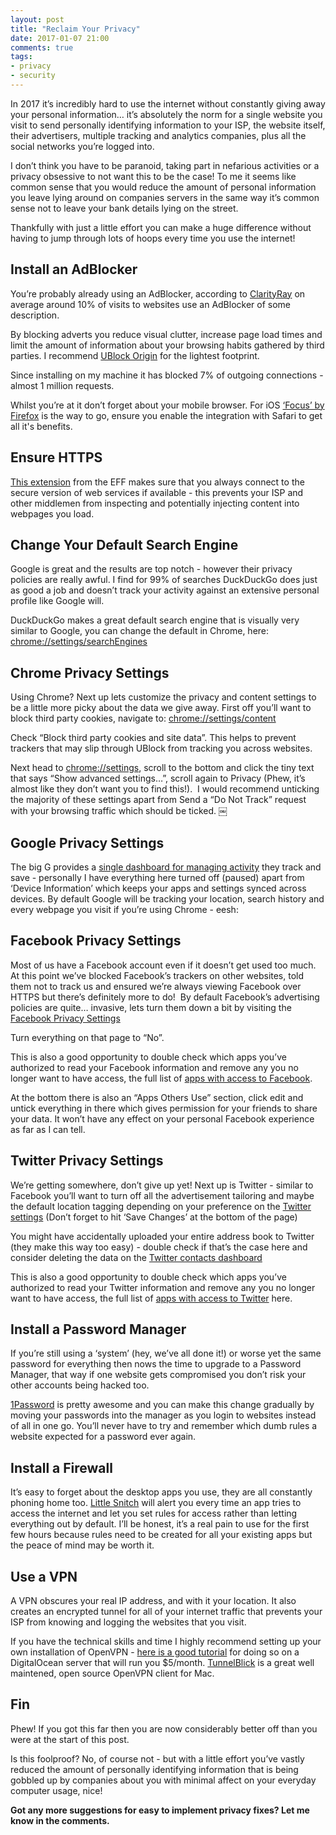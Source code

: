 ```yaml
---
layout: post
title: "Reclaim Your Privacy"
date: 2017-01-07 21:00
comments: true
tags:
- privacy
- security
---
```



In 2017 it’s incredibly hard to use the internet without constantly giving away your personal information… it’s absolutely the norm for a single website you visit to send personally identifying information to your ISP, the website itself, their advertisers, multiple tracking and analytics companies, plus all the social networks you’re logged into.

I don’t think you have to be paranoid, taking part in nefarious activities or a privacy obsessive to not want this to be the case! To me it seems like common sense that you would reduce the amount of personal information you leave lying around on companies servers in the same way it’s common sense not to leave your bank details lying on the street.

Thankfully with just a little effort you can make a huge difference without having to jump through lots of hoops every time you use the internet!


## Install an AdBlocker
You’re probably already using an AdBlocker, according to [ClarityRay](https://www.quora.com/What-is-the-percentage-of-Internet-users-that-employ-AdBlock-Plus-or-similar-ad-blocking-plugins) on average around 10% of visits to websites use an AdBlocker of some description.

By blocking adverts you reduce visual clutter, increase page load times and limit the amount of information about your browsing habits gathered by third parties. I recommend [UBlock Origin](https://chrome.google.com/webstore/detail/cjpalhdlnbpafiamejdnhcphjbkeiagm) for the lightest footprint.

Since installing on my machine it has blocked 7% of outgoing connections - almost 1 million requests.

Whilst you’re at it don’t forget about your mobile browser. For iOS [‘Focus’ by Firefox](https://itunes.apple.com/us/app/firefox-focus-privacy-browser/id1055677337?mt=8) is the way to go, ensure you enable the integration with Safari to get all it's benefits.


## Ensure HTTPS
[This extension](https://chrome.google.com/webstore/detail/https-everywhere/gcbommkclmclpchllfjekcdonpmejbdp/related) from the EFF makes sure that you always connect to the secure version of web services if available - this prevents your ISP and other middlemen from inspecting and potentially injecting content into webpages you load.


## Change Your Default Search Engine
Google is great and the results are top notch - however their privacy policies are really awful. I find for 99% of searches DuckDuckGo does just as good a job and doesn’t track your activity against an extensive personal profile like Google will.

DuckDuckGo makes a great default search engine that is visually very similar to Google, you can change the default in Chrome, here:
[chrome://settings/searchEngines](chrome://settings/searchEngines)


## Chrome Privacy Settings
Using Chrome? Next up lets customize the privacy and content settings to be a little more picky about the data we give away. First off you’ll want to block third party cookies, navigate to: [chrome://settings/content](chrome://settings/content)

Check “Block third party cookies and site data”. This helps to prevent trackers that may slip through UBlock from tracking you across websites.

Next head to [chrome://settings](chrome://settings), scroll to the bottom and click the tiny text that says “Show advanced settings…”, scroll again to Privacy (Phew, it’s almost like they don’t want you to find this!).  I would recommend unticking the majority of these settings apart from Send a “Do Not Track” request with your browsing traffic which should be ticked.
￼

## Google Privacy Settings
The big G provides a [single dashboard for managing activity](https://myaccount.google.com/activitycontrols) they track and save - personally I have everything here turned off (paused) apart from ‘Device Information’ which keeps your apps and settings synced across devices. By default Google will be tracking your location, search history and every webpage you visit if you’re using Chrome - eesh:


## Facebook Privacy Settings
Most of us have a Facebook account even if it doesn’t get used too much. At this point we’ve blocked Facebook’s trackers on other websites, told them not to track us and ensured we’re always viewing Facebook over HTTPS but there’s definitely more to do!  By default Facebook’s advertising policies are quite… invasive, lets turn them down a bit by visiting the [Facebook Privacy Settings](https://www.facebook.com/settings?tab=ads)

Turn everything on that page to “No”.

This is also a good opportunity to double check which apps you’ve authorized to read your Facebook information and remove any you no longer want to have access, the full list of [apps with access to Facebook](https://www.facebook.com/settings?tab=applications).


At the bottom there is also an “Apps Others Use” section, click edit and untick everything in there which gives permission for your friends to share your data. It won’t have any effect on your personal Facebook experience as far as I can tell.


## Twitter Privacy Settings
We’re getting somewhere, don’t give up yet! Next up is Twitter - similar to Facebook you’ll want to turn off all the advertisement tailoring and maybe the default location tagging depending on your preference on the [Twitter settings](https://twitter.com/settings/security) (Don’t forget to hit ‘Save Changes’ at the bottom of the page)

You might have accidentally uploaded your entire address book to Twitter (they make this way too easy) - double check if that’s the case here and consider deleting the data on the [Twitter contacts dashboard](https://twitter.com/settings/contacts_dashboard)

This is also a good opportunity to double check which apps you’ve authorized to read your Twitter information and remove any you no longer want to have access, the full list of [apps with access to Twitter](https://twitter.com/settings/applications) here.


## Install a Password Manager
If you’re still using a ‘system’ (hey, we’ve all done it!) or worse yet the same password for everything then nows the time to upgrade to a Password Manager, that way if one website gets compromised you don’t risk your other accounts being hacked too.

[1Password](https://1password.com) is pretty awesome and you can make this change gradually by moving your passwords into the manager as you login to websites instead of all in one go. You’ll never have to try and remember which dumb rules a website expected for a password ever again.


## Install a Firewall
It’s easy to forget about the desktop apps you use, they are all constantly phoning home too. [Little Snitch](https://www.obdev.at/products/littlesnitch/index.html) will alert you every time an app tries to access the internet and let you set rules for access rather than letting everything out by default. I’ll be honest, it’s a real pain to use for the first few hours because rules need to be created for all your existing apps but the peace of mind may be worth it.


## Use a VPN
A VPN obscures your real IP address, and with it your location. It also creates an encrypted tunnel for all of your internet traffic that prevents your ISP from knowing and logging the websites that you visit.

If you have the technical skills and time I highly recommend setting up your own installation of OpenVPN - [here is a good tutorial](https://www.digitalocean.com/community/tutorials/how-to-set-up-an-openvpn-server-on-ubuntu-16-04) for doing so on a DigitalOcean server that will run you $5/month. [TunnelBlick](https://tunnelblick.net/downloads.html) is a great well maintened, open source OpenVPN client for Mac.


## Fin
Phew! If you got this far then you are now considerably better off than you were at the start of this post.

Is this foolproof? No, of course not - but with a little effort you’ve vastly reduced the amount of personally identifying information that is being gobbled up by companies about you with minimal affect on your everyday computer usage, nice!

**Got any more suggestions for easy to implement privacy fixes? Let me know in the comments.**
